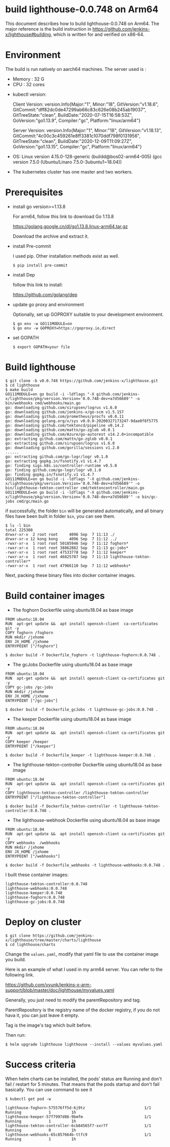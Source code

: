 # build lighthouse-0.0.748 on Arm64 

This document describes how to build lighthouse-0.0.748 on Arm64. The major reference is the build instruction in https://github.com/jenkins-x/lighthouse#building, which is written for and verified on x86-64.

# Environment
The build is run natively on aarch64 machines. The server used is :

- Memory : 32 G
- CPU : 32 cores

* kubectl version:

  Client Version: version.Info{Major:"1", Minor:"18", GitVersion:"v1.18.6", GitCommit:"dff82dc0de47299ab66c83c626e08b245ab19037", GitTreeState:"clean", BuildDate:"2020-07-15T16:58:53Z", GoVersion:"go1.13.9", Compiler:"gc", Platform:"linux/arm64"}

  Server Version: version.Info{Major:"1", Minor:"18", GitVersion:"v1.18.13", GitCommit:"4c00c3c459261e8ff3381c1070ddf798f0131956", GitTreeState:"clean", BuildDate:"2020-12-09T11:09:27Z", GoVersion:"go1.13.15", Compiler:"gc", Platform:"linux/arm64"}

* OS: Linux version 4.15.0-128-generic (buildd@bos02-arm64-005) (gcc version 7.5.0 (Ubuntu/Linaro 7.5.0-3ubuntu1~18.04))

* The kubernetes cluster has one master and two workers.

# Prerequisites
* install go version>=1.13.8

  For arm64, follow this link to download Go 1.13.8 

  https://golang.google.cn/dl/go1.13.8.linux-arm64.tar.gz

  Download the archive and extract it.

* install Pre-commit

  I used pip. Other installation methods exist as well.

  `$ pip install pre-commit`

* install Dep

  follow this link to install:

  https://github.com/golang/dep

* update go proxy and environment

  Optionally, set up GOPROXY suitable to your development environment.

  ```
  $ go env -w GO111MODULE=on
  $ go env -w GOPROXY=https://goproxy.io,direct
  ```

* set GOPATH

  `$ export GOPATH=your file`

# Build lighthouse

```shell
$ git clone -b v0.0.748 https://github.com/jenkins-x/lighthouse.git
$ cd lighthouse
$ make build 
GO111MODULE=on go build -i -ldflags "-X github.com/jenkins-x/lighthouse/pkg/version.Version='0.0.748-dev+a7d56689'" -o bin/webhooks cmd/webhooks/main.go
go: downloading github.com/sirupsen/logrus v1.6.0
go: downloading github.com/jenkins-x/go-scm v1.5.157
go: downloading github.com/prometheus/procfs v0.0.11
go: downloading golang.org/x/sys v0.0.0-20200327173247-9dae0f8f5775
go: downloading github.com/tektoncd/pipeline v0.14.2
go: downloading github.com/mattn/go-zglob v0.0.1
go: downloading github.com/Azure/go-autorest v14.2.0+incompatible
go: extracting github.com/mattn/go-zglob v0.0.1
go: extracting github.com/sirupsen/logrus v1.6.0
go: downloading github.com/gorilla/sessions v1.2.0
......
go: extracting github.com/go-logr/logr v0.1.0
go: extracting gopkg.in/fsnotify.v1 v1.4.7
go: finding sigs.k8s.io/controller-runtime v0.5.0
go: finding github.com/go-logr/logr v0.1.0
go: finding gopkg.in/fsnotify.v1 v1.4.7
GO111MODULE=on go build -i -ldflags "-X github.com/jenkins-x/lighthouse/pkg/version.Version='0.0.748-dev+a7d56689'" -o bin/lighthouse-tekton-controller cmd/tektoncontroller/main.go
GO111MODULE=on go build -i -ldflags "-X github.com/jenkins-x/lighthouse/pkg/version.Version='0.0.748-dev+a7d56689'" -o bin/gc-jobs cmd/gc/main.go
```

if successfully, the folder `bin` will be generated automatically, and all binary files have been built in folder `bin`, you can see them.

```
$ ls -l bin
total 225308
drwxr-xr-x  2 root root     4096 Sep  7 11:13 ./
drwxr-xr-x 12 kong kong     4096 Sep  7 11:12 ../
-rwxr-xr-x  1 root root 50185946 Sep  7 11:12 foghorn*
-rwxr-xr-x  1 root root 38862882 Sep  7 11:13 gc-jobs*
-rwxr-xr-x  1 root root 47533778 Sep  7 11:12 keeper*
-rwxr-xr-x  1 root root 46825787 Sep  7 11:13 lighthouse-tekton-controller*
-rwxr-xr-x  1 root root 47966110 Sep  7 11:12 webhooks*
```

Next, packing these binary files into docker container images.
# Build container images 
* The foghorn Dockerfile using ubuntu18.04 as base image

```
FROM ubuntu:18.04
RUN  apt-get update &&  apt install openssh-client  ca-certificates git -y
COPY foghorn /foghorn
RUN mkdir /jxhome
ENV JX_HOME /jxhome
ENTRYPOINT ["/foghorn"]
```

```
$ docker build -f Dockerfile_foghorn -t lighthouse-foghorn:0.0.748 .
```

* The gcJobs Dockerfile using ubuntu18.04 as base image

```
FROM ubuntu:18.04
RUN  apt-get update &&  apt install openssh-client ca-certificates git  -y
COPY gc-jobs /gc-jobs
RUN mkdir /jxhome
ENV JX_HOME /jxhome
ENTRYPOINT ["/gc-jobs"]
```

`$ docker build -f Dockerfile_gcJobs -t lighthouse-gc-jobs:0.0.748 .`

* The keeper Dockerfile using ubuntu18.04 as base image

```
FROM ubuntu:18.04
RUN  apt-get update &&  apt install openssh-client ca-certificates git  -y
COPY keeper /keeper
ENTRYPOINT ["/keeper"]
```

`$ docker build -f Dockerfile_keeper -t lighthouse-keeper:0.0.748 .`

* The lighthouse-tekton-controller Dockerfile using ubuntu18.04 as base image

```
FROM ubuntu:18.04
RUN  apt-get update &&  apt install openssh-client ca-certificates git  -y
COPY lighthouse-tekton-controller /lighthouse-tekton-controller
ENTRYPOINT ["/lighthouse-tekton-controller"]
```

`$ docker build -f Dockerfile_tekton-controller -t lighthouse-tekton-controller:0.0.748 .`

* The lighthouse-webhook Dockerfile using ubuntu18.04 as base image

```
FROM ubuntu:18.04
RUN  apt-get update &&  apt install openssh-client ca-certificates git  -y
COPY webhooks  /webhooks
RUN mkdir /jxhome
ENV JX_HOME /jxhome
ENTRYPOINT ["/webhooks"]
```

`$ docker build -f Dockerfile_webhooks -t lighthouse-webhooks:0.0.748 .`

I built these container images:

```
lighthouse-tekton-controller:0.0.748
lighthouse-webhooks:0.0.748
lighthouse-keeper:0.0.748
lighthouse-foghorn:0.0.748
lighthouse-gc-jobs:0.0.748
```

# Deploy on cluster

```
$ git clone https://github.com/jenkins-x/lighthouse/tree/master/charts/lighthouse
$ cd lighthouse/charts
```

Change the `values.yaml`, modify that yaml file to use the container image you build.

Here is an example of what I used in my arm64 server. You can refer to the following link.

https://github.com/yyunk/jenkins-x-arm-support/blob/master/doc/lighthouse/myvalues.yaml

Generally, you just need to modify the parentRepository and tag.

ParentRepository is the registry name of the docker registry, if you do not hava it, you can just leave it empty.

Tag is the image's tag which built before. 

Then run:

`$ helm upgrade lighthouse lighthouse --install --values myvalues.yaml`

# Success criteria
When helm charts can be installed, the pods' status are Running and don't fail / restart for 5 minutes. That means that the pods startup and don't fail basically.
You can use command to see it 

`$ kubectl get pod -w`

```
lighthouse-foghorn-575576ff5d-6j9tz                          1/1     Running            1         1h
lighthouse-keeper-57f7997d86-9bmfm                           1/1     Running            1         1h
lighthouse-tekton-controller-6cb84565f7-xxr7f                1/1     Running            0         1h
lighthouse-webhooks-65c857664b-ttfc9                         1/1     Running            1         1h
```
